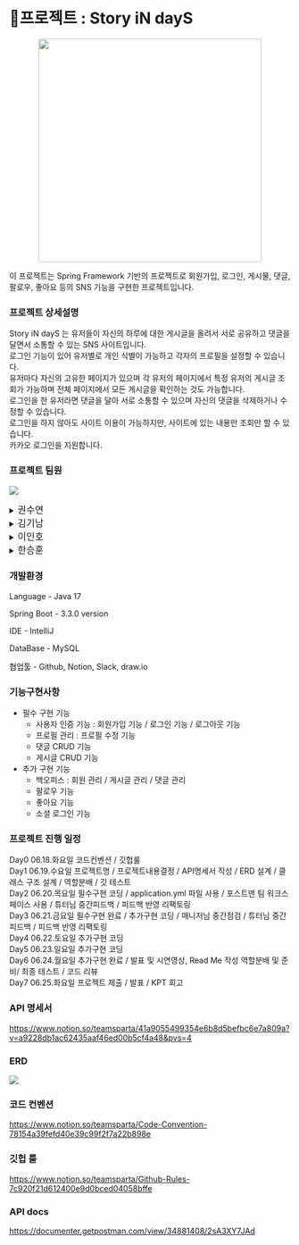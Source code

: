 # 📰프로젝트 : Story iN dayS
<p align="center"><img src ="https://www.notion.so/image/https%3A%2F%2Fprod-files-secure.s3.us-west-2.amazonaws.com%2F83c75a39-3aba-4ba4-a792-7aefe4b07895%2Fb5d1d565-c92e-4130-bf54-ede45aafddc6%2FUntitled.png?table=block&id=a0ca1a5b-893f-4e96-93db-7106c1d4c738&spaceId=83c75a39-3aba-4ba4-a792-7aefe4b07895&width=2000&userId=f5443b43-0da2-49a8-8654-631e651aad1c&cache=v2" width=400></p>

이 프로젝트는 Spring Framework 기반의 프로젝트로 회원가입, 로그인, 게시물, 댓글, 팔로우, 좋아요 등의 SNS 기능을 구현한 프로젝트입니다.

### 프로젝트 상세설명
Story iN dayS 는 유저들이 자신의 하루에 대한 게시글을 올려서 서로 공유하고 댓글을 달면서 소통할 수 있는 SNS 사이트입니다. <br/>
로그인 기능이 있어 유저별로 개인 식별이 가능하고 각자의 프로필을 설정할 수 있습니다.  <br/>
유저마다 자신의 고유한 페이지가 있으며 각 유저의 페이지에서 특정 유저의 게시글 조회가 가능하며 전체 페이지에서 모든 게시글을 확인하는 것도 가능합니다. <br/>
로그인을 한 유저라면 댓글을 달아 서로 소통할 수 있으며 자신의 댓글을 삭제하거나 수정할 수 있습니다. <br/>
로그인을 하지 않아도 사이트 이용이 가능하지만, 사이트에 있는 내용만 조회만 할 수 있습니다. <br/>
카카오 로그인을 지원합니다.

### 프로젝트 팀원
<p><img src = "https://www.notion.so/image/https%3A%2F%2Fprod-files-secure.s3.us-west-2.amazonaws.com%2F83c75a39-3aba-4ba4-a792-7aefe4b07895%2F9f81f4e9-2343-4ae1-b662-47f367c70a0e%2FUntitled.png?table=block&id=723c7ba1-b9b3-45da-9d98-308a9e3b7b4b&spaceId=83c75a39-3aba-4ba4-a792-7aefe4b07895&width=1060&userId=f5443b43-0da2-49a8-8654-631e651aad1c&cache=v2"></p>

<details>
<summary><big>권수연</big></summary>
<div markdown="1">

- Security Filter
    - 인증/인가
- User
    - 회원가입
    - 로그인
    - 액세스 토큰 재발급
    - 로그아웃
    - 소셜 로그인 API
- 백오피스 (User)
    - 관리자 회원 전체조회
- test 코드 작성
</div>
</details>

<details>
<summary><big>김기남</big></summary>
<div markdown="1">

- PostLike
    - 게시글 좋아요 / 게시글 좋아요 취소
- CommentLike
    - 댓글 좋아요 등록 / 댓글 좋아요 취소
- Comment
    - 댓글 작성
    - 댓글 조회
    - 댓글 수정
    - 댓글 삭제
 - 백오피스 Comment
     - 특정 댓글 수정 / 특정 댓글 삭제
</div>
</details>

<details>
<summary><big>이인호</big></summary>
<div markdown="1">

- Post
    - 게시글 작성
    - 게시글 조회
    - 게시글 수정
    - 게시글 삭제
- 백오피스 Post
    - 공지 등록
    - 관리자 게시글 수정
    - 관리자 게시글 삭제
    - 게시글 상단 고정
- 팔로우 Post
    - 팔로우 추가
    - 팔로우 취소
    - 팔로우 게시글 조회
</div>
</details>

<details>
<summary><big>한승훈</big></summary>
<div markdown="1">

- 프로필
    - 프로필 조회 / 프로필 수정
- 백오피스 User
    - 특정 회원 권한 변경
    - 특정 회원 상태 변경
    - 특정 회원 정보 수정
</div>
</details>

### 개발환경
Language - Java 17

Spring Boot - 3.3.0 version

IDE - IntelliJ

DataBase - MySQL

협업툴 - Github, Notion, Slack, draw.io

### 기능구현사항
- 필수 구현 기능
  - 사용자 인증 기능 : 회원가입 기능 / 로그인 기능 / 로그아웃 기능
  - 프로필 관리 : 프로필 수정 기능
  - 댓글 CRUD 기능
  - 게시글 CRUD 기능
- 추가 구현 기능
  - 백오피스 : 회원 관리 / 게시글 관리 / 댓글 관리
  - 팔로우 기능
  - 좋아요 기능
  - 소셜 로그인 기능

### 프로젝트 진행 일정
Day0 06.18.화요일	코드컨벤션 / 깃헙룰 <br/>
Day1 06.19.수요일	프로젝트명 / 프로젝트내용결정 / API명세서 작성 / ERD 설계 / 클래스 구조 설계 / 역할분배 / 깃 테스트 <br/>
Day2 06.20.목요일	필수구현 코딩 / application.yml 파일 사용 / 포스트맨 팀 워크스페이스 사용 / 튜터님 중간피드백 / 피드백 반영 리팩토링 <br/>
Day3 06.21.금요일	필수구현 완료 / 추가구현 코딩 / 매니저님 중간점검 / 튜터님 중간피드백 / 피드백 반영 리팩토링 <br/>
Day4 06.22.토요일	추가구현 코딩 <br/>
Day5 06.23.일요일	추가구현 코딩 <br/>
Day6 06.24.월요일	추가구현 완료 / 발표 및 시연영상, Read Me 작성 역할분배 및 준비/ 최종 테스트 / 코드 리뷰 <br/>
Day7 06.25.화요일	프로젝트 제출 / 발표 / KPT 회고 <br/>

### API 명세서
https://www.notion.so/teamsparta/41a9055499354e6b8d5befbc6e7a809a?v=a9228db1ac62435aaf46ed00b5cf4a48&pvs=4

### ERD
<p><img src = "https://www.notion.so/image/https%3A%2F%2Fprod-files-secure.s3.us-west-2.amazonaws.com%2F83c75a39-3aba-4ba4-a792-7aefe4b07895%2F113f4ada-4f7b-4a3c-a0b5-1747414e3752%2FUntitled.png?table=block&id=3345930c-0b72-4c59-989b-bce2467be62d&spaceId=83c75a39-3aba-4ba4-a792-7aefe4b07895&width=2000&userId=f5443b43-0da2-49a8-8654-631e651aad1c&cache=v2"></p>

### 코드 컨벤션
https://www.notion.so/teamsparta/Code-Convention-78154a39fefd40e39c99f2f7a22b898e

### 깃헙 룰
https://www.notion.so/teamsparta/Github-Rules-7c920f21d612400e9d0bced04058bffe

### API docs
https://documenter.getpostman.com/view/34881408/2sA3XY7JAd
